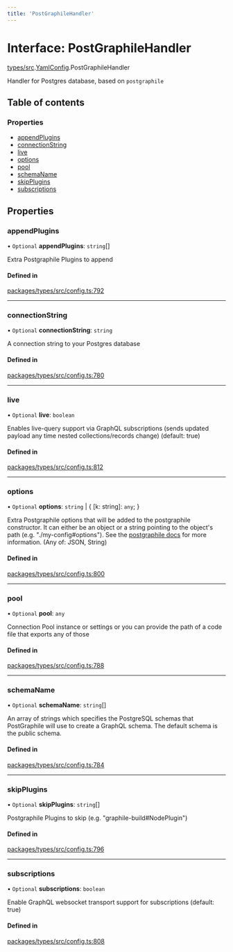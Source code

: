 ```yaml
---
title: 'PostGraphileHandler'
---
```


# Interface: PostGraphileHandler

[types/src](../modules/types_src).[YamlConfig](../modules/types_src.YamlConfig).PostGraphileHandler

Handler for Postgres database, based on `postgraphile`

## Table of contents

### Properties

- [appendPlugins](types_src.YamlConfig.PostGraphileHandler#appendplugins)
- [connectionString](types_src.YamlConfig.PostGraphileHandler#connectionstring)
- [live](types_src.YamlConfig.PostGraphileHandler#live)
- [options](types_src.YamlConfig.PostGraphileHandler#options)
- [pool](types_src.YamlConfig.PostGraphileHandler#pool)
- [schemaName](types_src.YamlConfig.PostGraphileHandler#schemaname)
- [skipPlugins](types_src.YamlConfig.PostGraphileHandler#skipplugins)
- [subscriptions](types_src.YamlConfig.PostGraphileHandler#subscriptions)

## Properties

### appendPlugins

• `Optional` **appendPlugins**: `string`[]

Extra Postgraphile Plugins to append

#### Defined in

[packages/types/src/config.ts:792](https://github.com/Urigo/graphql-mesh/blob/master/packages/types/src/config.ts#L792)

___

### connectionString

• `Optional` **connectionString**: `string`

A connection string to your Postgres database

#### Defined in

[packages/types/src/config.ts:780](https://github.com/Urigo/graphql-mesh/blob/master/packages/types/src/config.ts#L780)

___

### live

• `Optional` **live**: `boolean`

Enables live-query support via GraphQL subscriptions (sends updated payload any time nested collections/records change) (default: true)

#### Defined in

[packages/types/src/config.ts:812](https://github.com/Urigo/graphql-mesh/blob/master/packages/types/src/config.ts#L812)

___

### options

• `Optional` **options**: `string` \| { [k: string]: `any`;  }

Extra Postgraphile options that will be added to the postgraphile constructor. It can either be an object or a string pointing to the object's path (e.g. "./my-config#options"). See the [postgraphile docs](https://www.graphile.org/postgraphile/usage-library/) for more information. (Any of: JSON, String)

#### Defined in

[packages/types/src/config.ts:800](https://github.com/Urigo/graphql-mesh/blob/master/packages/types/src/config.ts#L800)

___

### pool

• `Optional` **pool**: `any`

Connection Pool instance or settings or you can provide the path of a code file that exports any of those

#### Defined in

[packages/types/src/config.ts:788](https://github.com/Urigo/graphql-mesh/blob/master/packages/types/src/config.ts#L788)

___

### schemaName

• `Optional` **schemaName**: `string`[]

An array of strings which specifies the PostgreSQL schemas that PostGraphile will use to create a GraphQL schema. The default schema is the public schema.

#### Defined in

[packages/types/src/config.ts:784](https://github.com/Urigo/graphql-mesh/blob/master/packages/types/src/config.ts#L784)

___

### skipPlugins

• `Optional` **skipPlugins**: `string`[]

Postgraphile Plugins to skip (e.g. "graphile-build#NodePlugin")

#### Defined in

[packages/types/src/config.ts:796](https://github.com/Urigo/graphql-mesh/blob/master/packages/types/src/config.ts#L796)

___

### subscriptions

• `Optional` **subscriptions**: `boolean`

Enable GraphQL websocket transport support for subscriptions (default: true)

#### Defined in

[packages/types/src/config.ts:808](https://github.com/Urigo/graphql-mesh/blob/master/packages/types/src/config.ts#L808)

